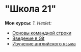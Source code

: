 # "Школа 21"
**Мои курсы:**
*1. Hexlet:*   
+    [Основы командной строки](https://ru.hexlet.io/courses/cli-basics)  
+    [Введение в Git](https://ru.hexlet.io/courses/intro_to_git)  
+    [Изучение английского языка](https://ru.hexlet.io/courses/learning_english)  

